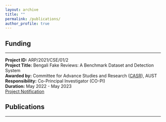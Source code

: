 ```yaml
---
layout: archive
title: ""
permalink: /publications/
author_profile: true
---
```


## Funding
----------------
<b>Project ID:</b> ARP/2021/CSE/01/2 <br />
<b>Project Title:</b> Bengali Fake Reviews: A Benchmark Dataset and Detection System<br />
<b>Awarded by:</b> Committee for Advance Studies and Research ([CASR](https://www.aust.edu/casr)), AUST<br />
<b>Responsibility:</b> Co-Principal Investigator (CO-PI)<br />
<b>Duration:</b> May 2022 - May 2023<br />
[Project Notification](https://www.aust.edu/news/1037)

## Publications
----------------

<script src="https://bibbase.org/show?bib=https%3A%2F%2Fbibbase.org%2Fnetwork%2Ffiles%2FkjbCka75g2qyEapcE&noBootstrap=1&jsonp=1"></script>

